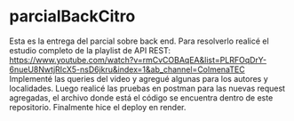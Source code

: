 # parcialBackCitro
  Esta es la entrega del parcial sobre back end. Para resolverlo realicé el estudio completo de la playlist de API REST: https://www.youtube.com/watch?v=rmCvCOBAqEA&list=PLRFOqDrY-6nueU8NwtjRIcX5-nsD6jkru&index=1&ab_channel=ColmenaTEC
Implementé las queries del video y agregué algunas para los autores y localidades. Luego realicé las pruebas en postman para las nuevas request agregadas, el archivo donde está el código se encuentra dentro de este repositorio. Finalmente hice el deploy en render.

